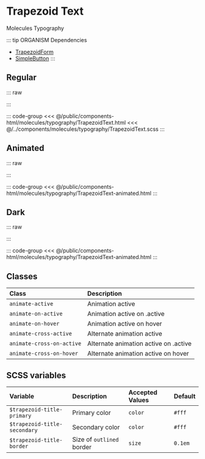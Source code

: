 # Trapezoid Text
<Badge type="tip">Molecules</Badge> <Badge type="info">Typography</Badge>

::: tip ORGANISM Dependencies
- [TrapezoidForm](/atoms/animations/TrapezoidForm)
- [SimpleButton](/atoms/buttons/SimpleButton)
  :::

## Regular

::: raw
<div class="dev-section">
    <!--@include: ../../public/components-html/molecules/typography/TrapezoidText.html -->
</div>
:::

::: code-group
<<< @/public/components-html/molecules/typography/TrapezoidText.html
<<< @/../components/molecules/typography/TrapezoidText.scss
:::

## Animated

::: raw
<div class="dev-section">
    <!--@include: ../../public/components-html/molecules/typography/TrapezoidText-animated.html -->
</div>
:::

::: code-group
<<< @/public/components-html/molecules/typography/TrapezoidText-animated.html
:::

## Dark

::: raw
<div class="dev-section dark-mode">
    <!--@include: ../../public/components-html/molecules/typography/TrapezoidText-animated.html -->
</div>
:::

::: code-group
<<< @/public/components-html/molecules/typography/TrapezoidText-animated.html
:::

## Classes

| Class                     | Description                           |
|:--------------------------|:--------------------------------------|
| `animate-active`          | Animation active                      |
| `animate-on-active`       | Animation active on .active           |
| `animate-on-hover`        | Animation active on hover             |
| `animate-cross-active`    | Alternate animation active            |
| `animate-cross-on-active` | Alternate animation active on .active |
| `animate-cross-on-hover`  | Alternate animation active on hover   |


## SCSS variables

| Variable                     | Description               | Accepted Values | Default |
|:-----------------------------|:--------------------------|:----------------|:--------|
| `$trapezoid-title-primary`   | Primary color             | `color`         | `#fff`  |
| `$trapezoid-title-secondary` | Secondary color           | `color`         | `#fff`  |
| `$trapezoid-title-border`    | Size of `outlined` border | `size`          | `0.1em` |

<style lang="scss">
@import "docs/theme.scss";

$trapezoid-text-secondary: $primary-color;

.dev-section.dark-mode{
    .simple-button.trapezoid-text{
        color: #fff !important; 
    }
    .trapezoid-form{
        &:last-of-type{
            color: #fff !important;    
        }
    }
}

@import "components/molecules/typography/TrapezoidText.scss";
</style>